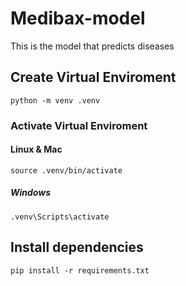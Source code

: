 # Medibax-model
This is the model that predicts diseases

## Create Virtual Enviroment
```
python -m venv .venv
```
### Activate Virtual Enviroment
#### Linux & Mac
```
source .venv/bin/activate
```
##### Windows
```
.venv\Scripts\activate
```

## Install dependencies
```
pip install -r requirements.txt
```
